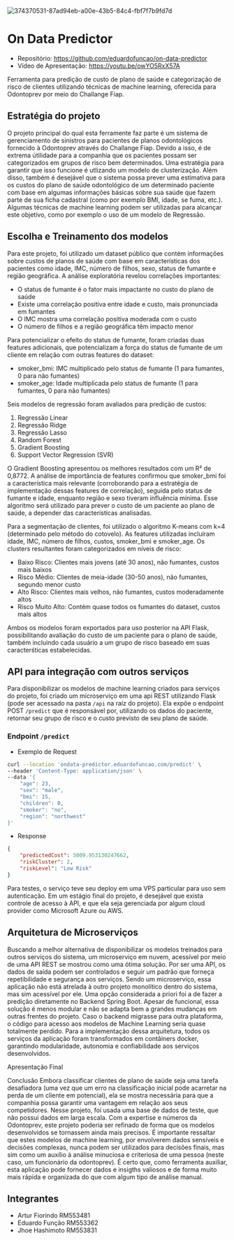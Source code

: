 ![374370531-87ad94eb-a00e-43b5-84c4-fbf7f7b9fd7d](https://github.com/user-attachments/assets/a1615722-5ee0-4f77-b747-e4d6cca2a301)

# On Data Predictor
- Repositório: https://github.com/eduardofuncao/on-data-predictor
- Vídeo de Apresentação: https://youtu.be/owYO5RxX57A

Ferramenta para predição de custo de plano de saúde e categorização de risco de clientes utilizando técnicas de machine learning, oferecida para Odontoprev por meio do Challange Fiap.

## Estratégia do projeto
O projeto principal do qual esta ferramente faz parte é um sistema de gerenciamento de sinistros para pacientes de planos odontológicos fornecido à Odontoprev através do Challange Fiap. Devido a isso, é de extrema útilidade para a companhia que os pacientes possam ser categorizados em grupos de risco bem determinados. Uma estratégia para garantir que isso funcione é utlizando um modelo de clusterização.
Além disso, também é desejável que o sistema possa prever uma estimativa para os custos do plano de saúde odontológico de um determinado paciente com base em algumas informações básicas sobre sua saúde que fazem parte de sua ficha cadastral (como por exemplo BMI, idade, se fuma, etc.). Algumas técnicas de machine learning podem ser utilizadas para alcançar este objetivo, como por exemplo o uso de um modelo de Regressão.

## Escolha e Treinamento dos modelos
Para este projeto, foi utilizado um dataset público que contém informações sobre custos de planos de saúde com base em características dos pacientes como idade, IMC, número de filhos, sexo, status de fumante e região geográfica. A análise exploratória revelou correlações importantes:

- O status de fumante é o fator mais impactante no custo do plano de saúde
- Existe uma correlação positiva entre idade e custo, mais pronunciada em fumantes
- O IMC mostra uma correlação positiva moderada com o custo
- O número de filhos e a região geográfica têm impacto menor

Para potencializar o efeito do status de fumante, foram criadas duas features adicionais, que potencializam a força do status de fumante de um cliente em relação com outras features do dataset:

- smoker_bmi: IMC multiplicado pelo status de fumante (1 para fumantes, 0 para não fumantes)
- smoker_age: Idade multiplicada pelo status de fumante (1 para fumantes, 0 para não fumantes)

Seis modelos de regressão foram avaliados para predição de custos:

1. Regressão Linear
2. Regressão Ridge
3. Regressão Lasso
4. Random Forest
5. Gradient Boosting
6. Support Vector Regression (SVR)

O Gradient Boosting apresentou os melhores resultados com um R² de 0,8772. A análise de importância de features confirmou que smoker_bmi foi a característica mais relevante (corroborando para a estratégia de implementação dessas features de correlação), seguida pelo status de fumante e idade, enquanto região e sexo tiveram influência mínima. Esse algoritmo será utilizado para prever o custo de um paciente ao plano de saúde, a depender das características analisadas.

Para a segmentação de clientes, foi utilizado o algoritmo K-means com k=4 (determinado pelo método do cotovelo). As features utilizadas incluíram idade, IMC, número de filhos, custos, smoker_bmi e smoker_age. Os clusters resultantes foram categorizados em níveis de risco:

- Baixo Risco: Clientes mais jovens (até 30 anos), não fumantes, custos mais baixos
- Risco Médio: Clientes de meia-idade (30-50 anos), não fumantes, segundo menor custo
- Alto Risco: Clientes mais velhos, não fumantes, custos moderadamente altos
- Risco Muito Alto: Contém quase todos os fumantes do dataset, custos mais altos

Ambos os modelos foram exportados para uso posterior na API Flask, possibilitando avaliação do custo de um paciente para o plano de saúde, também incluindo cada usuário a um grupo de risco baseado em suas caracterśticas estabelecidas.


## API para integração com outros serviços

Para disponibilizar os modelos de machine learning criados para serviços do projeto, foi criado um microserviço em uma api REST utilizando Flask (pode ser acessado na pasta `/api` na raíz do projeto). 
Ela expõe o endpoint POST `/predict` que é responsável por, utilizando os dados do paciente, retornar seu grupo de risco e o custo previsto de seu plano de saúde. 

### Endpoint `/predict` 
- Exemplo de Request
```bash
curl --location 'ondata-predictor.eduardofuncao.com/predict' \
--header 'Content-Type: application/json' \
--data '{
    "age": 23,
    "sex": "male",
    "bmi": 15,
    "children": 0,
    "smoker": "no",
    "region": "northwest"
}'
```

- Response
```json
{
    "predictedCost": 5009.953130247662,
    "riskCluster": 2,
    "riskLevel": "Low Risk"
}
```

Para testes, o serviço teve seu deploy em uma VPS particular para uso sem autenticação. Em um estágio final do projeto, é desejável que exista controle de acesso à API, e que ela seja gerenciada por algum cloud provider como Microsoft Azure ou AWS.

## Arquitetura de Microserviços

Buscando a melhor alternativa de disponibilizar os modelos treinados para outros serviços do sistema, um microserviço em nuvem, acessível por meio de uma API REST se mostrou como uma ótima solução. Por ser uma API, os dados de saída podem ser controlados
e seguir um padrão que forneça repetibilidade e segurança aos serviços. Sendo um microserviço, essa aplicação não está atrelada à outro projeto monolítico dentro do sistema, mas sim acessível por ele. 
Uma opção considerada a priori foi a de fazer a predição diretamente no Backend Spring Boot. Apesar de funcional, essa solução é menos modular e não se adapta bem a grandes mudanças em outras frentes do projeto. 
Caso o backend migrasse para outra plataforma, o código para acesso aos modelos de Machine Learning seria quase totalmente perdido.
Para a implementação dessa arquitetura, todos os serviços da aplicação foram transformados em contâiners docker, garantindo modularidade, autonomia e confiabilidade aos serviços desenvolvidos.

Apresentação Final


Conclusão
Embora classificar clientes de plano de saúde seja uma tarefa desafiadora (uma vez que um erro na classificação inicial pode acarretar na perda de um cliente em potencial), ela se mostra necessária para que a companhia possa garantir uma vantagem em relação aos seus competidores. Nesse projeto, foi usada uma base de dados de teste, que não possui dados em larga escala. Com a expertise e números da Odontoprev, este projeto poderia ser refinado de forma que os modelos desenvolvidos se tornassem ainda mais precisos. É importante ressaltar que estes modelos de machine learning, por envolverem dados sensíveis e decisões complexas, nunca podem ser utilizados para decisões finais, mas sim como um auxílio à análise minuciosa e criteriosa de uma pessoa (neste caso, um funcionário da odontoprev). É certo que, como ferramenta auxiliar, esta aplicação pode fornecer dados e insigths valiosos e de forma muito mais rápida e organizada do que com algum tipo de análise manual.

## Integrantes
- Artur Fiorindo RM553481
- Eduardo Função RM553362
- Jhoe Hashimoto RM553831
